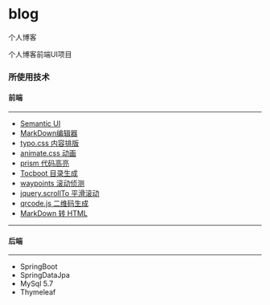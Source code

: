 # blog
个人博客

个人博客前端UI项目

### 所使用技术

#### 前端

---
- [Semantic UI](https://semantic-ui.com/)
- [MarkDown编辑器](https://pandao.github.io/editor.md/)
- [typo.css 内容排版](https://github.com/sofish/typo.css)
- [animate.css 动画](https://daneden.github.io/animate.css/)
- [prism 代码高亮](https://github.com/PrismJS/prism)
- [Tocboot 目录生成](https://tscanlin.github.io/tocbot/)
- [waypoints 滚动侦测](http://imakewebthings.com/waypoints/)
- [jquery.scrollTo 平滑滚动](https://github.com/flesler/jquery.scrollTo)
- [qrcode.js 二维码生成](https://davidshimjs.github.io/qrcodejs/)
- [MarkDown 转 HTML](https://github.com/atlassian/commonmark-java)
---

#### 后端

----
- SpringBoot
- SpringDataJpa
- MySql 5.7
- Thymeleaf